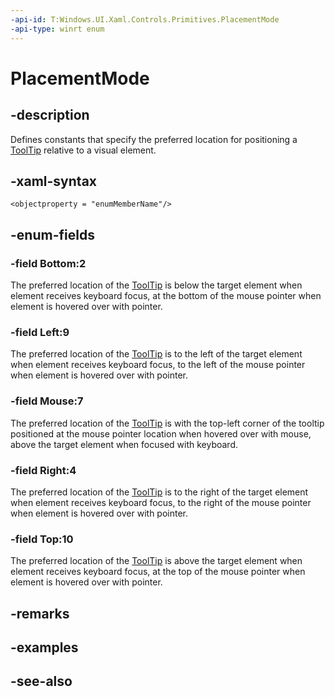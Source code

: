 ```yaml
---
-api-id: T:Windows.UI.Xaml.Controls.Primitives.PlacementMode
-api-type: winrt enum
---
```


<!-- Enumeration syntax
public enum Windows.UI.Xaml.Controls.Primitives.PlacementMode : int
-->

# PlacementMode

## -description
Defines constants that specify the preferred location for positioning a [ToolTip](../windows.ui.xaml.controls/tooltip.md) relative to a visual element.


## -xaml-syntax
```xaml
<objectproperty = "enumMemberName"/>

```


## -enum-fields
### -field Bottom:2
The preferred location of the [ToolTip](../windows.ui.xaml.controls/tooltip.md) is below the target element when element receives keyboard focus, at the bottom of the mouse pointer when element is hovered over with pointer.

### -field Left:9
The preferred location of the [ToolTip](../windows.ui.xaml.controls/tooltip.md) is to the left of the target element when element receives keyboard focus, to the left of the mouse pointer when element is hovered over with pointer.

### -field Mouse:7
The preferred location of the [ToolTip](../windows.ui.xaml.controls/tooltip.md) is with the top-left corner of the tooltip positioned at the mouse pointer location when hovered over with mouse, above the target element when focused with keyboard.

### -field Right:4
The preferred location of the [ToolTip](../windows.ui.xaml.controls/tooltip.md) is to the right of the target element when element receives keyboard focus, to the right of the mouse pointer when element is hovered over with pointer.

### -field Top:10
The preferred location of the [ToolTip](../windows.ui.xaml.controls/tooltip.md) is above the target element when element receives keyboard focus, at the top of the mouse pointer when element is hovered over with pointer.


## -remarks

## -examples

## -see-also
